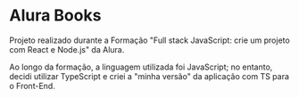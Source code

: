 # Alura Books

Projeto realizado durante a Formação "Full stack JavaScript: crie um projeto com React e Node.js" da Alura.

Ao longo da formação, a linguagem utilizada foi JavaScript; no entanto, decidi utilizar TypeScript e criei a "minha versão" da aplicação com TS para o Front-End.
